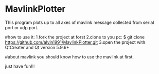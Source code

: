 # MavlinkPlotter
This program plots up to all axes of mavlink message  collected from serial port or udp port.

#how to use it:
1.fork the project at forst
2.clone to you pc:
  $ git clone https://github.com/alvin1991/MavlinkPlotter.git
3.open the project with QtCreater and Qt version 5.9.6+

#about mavlink
you should know how to use the mavlink at first.

just have fun!!!

  
